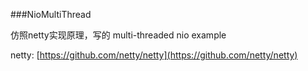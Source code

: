 ###NioMultiThread

仿照netty实现原理，写的 multi-threaded nio example

netty: [https://github.com/netty/netty](https://github.com/netty/netty)
